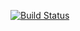[![Build Status](https://travis-ci.org/rjverma/cse110_lab5.svg?branch=master)](https://travis-ci.org/rjverma/cse110_lab5)
